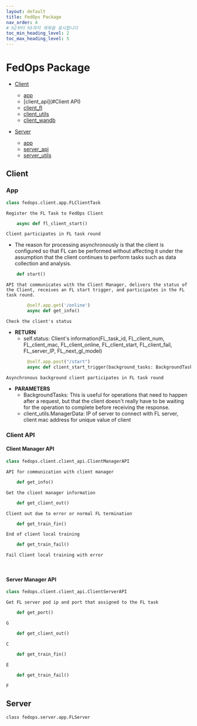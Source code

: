 ```yaml
---
layout: default
title: FedOps Package
nav_order: 4
# h2부터 h5까지 제목을 표시합니다
toc_min_heading_level: 2
toc_max_heading_level: 5
---
```



# FedOps Package

- [Client](#client)
  - [app](#App)
  - [client_api](#Client API)
  - [client_fl](#client_fl)
  - [client_utils](#client_utils)
  - [client_wandb](#client_wandb)
  
- [Server](#server)
  - [app](#app)
  - [server_api](#server_api)
  - [server_utils](#server_utils)
  
## Client
### App
```python
class fedops.client.app.FLClientTask
```
`Register the FL Task to FedOps Client`


```python
    async def fl_client_start()
```
`Client participates in FL task round`

- The reason for processing asynchronously is that the client is configured so that FL can be performed without affecting it under the assumption that the client continues to perform tasks such as data collection and analysis.

 
```python
    def start()
```
`API that communicates with the Client Manager, delivers the status of the Client, receives an FL start trigger, and participates in the FL task round.`


```python
        @self.app.get('/online')
        async def get_info()
```
`Check the client's status`
- **RETURN**
  - self.status: Client's information(FL_task_id, FL_client_num, FL_client_mac, FL_client_online, FL_client_start, FL_client_fail, FL_server_IP, FL_next_gl_model)


```python
        @self.app.post("/start")
        async def client_start_trigger(background_tasks: BackgroundTasks, manager_data: client_utils.ManagerData)
```
`Asynchronous background client participates in FL task round`
- **PARAMETERS**
  - BackgroundTasks: This is useful for operations that need to happen after a request, but that the client doesn't really have to be waiting for the operation to complete before receiving the response.
  - client_utils.ManagerData: IP of server to connect with FL server, client mac address for unique value of client


### Client API
#### Client Manager API
```python
class fedops.client.client_api.ClientManagerAPI
```
`API for communication with client manager`

```python
    def get_info()
```
`Get the client manager information`

```python
    def get_client_out()
```
`Client out due to error or normal FL termination`

```python
    def get_train_fin()
```
`End of client local training`

```python
    def get_train_fail()
```
`Fail Client local training with error`

<br>

#### Server Manager API

```python
class fedops.client.client_api.ClientServerAPI
```
`Get FL server pod ip and port that assigned to the FL task`

```python
    def get_port()
```
`G`

```python
    def get_client_out()
```
`C`

```python
    def get_train_fin()
```
`E`

```python
    def get_train_fail()
```
`F`



## Server
```
class fedops.server.app.FLServer
```
